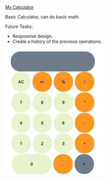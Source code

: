 
[My Calculator]( https://taguhika.github.io/myCalculator/)

Basic Calculator, can do basic math. 

Future Tasks:

* Resposnive design.
* Create a history of the previous operations.

![myCalculator](./myCalculator.png?raw=true "myCalculator")


